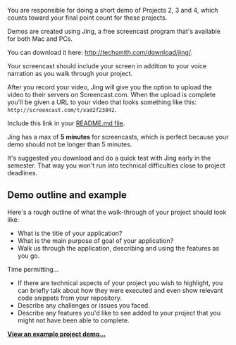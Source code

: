 You are responsible for doing a short demo of Projects 2, 3 and 4, which counts toward your final point count for these projects.

Demos are created using Jing, a free screencast program that's available for both Mac and PCs.

You can download it here: <http://techsmith.com/download/jing/>.

Your screencast should include your screen in addition to your voice narration as you walk through your project.

After you record your video, Jing will give you the option to upload the video to their servers on Screencast.com. When the upload is complete you'll be given a URL to your video that looks something like this: `http://screencast.com/t/xad2f23842`.

Include this link in your [README.md file](/Projects/README).

Jing has a max of **5 minutes** for screencasts, which is perfect because your demo should not be longer than 5 minutes.

It's suggested you download and do a quick test with Jing early in the semester. That way you won't run into technical difficulties close to project deadlines.




## Demo outline and example

Here's a rough outline of what the walk-through of your project should look like:

* What is the title of your application?
* What is the main purpose of goal of your application?
* Walk us through the application, describing and using the features as you go.

Time permitting...

* If there are technical aspects of your project you wish to highlight, you can briefly talk about how they were executed and even show relevant code snippets from your repository.
* Describe any challenges or issues you faced.
* Describe any features you'd like to see added to your project that you might not have been able to complete.

**[View an example project demo...](http://youtu.be/RoqrD9ZD0N4)**
